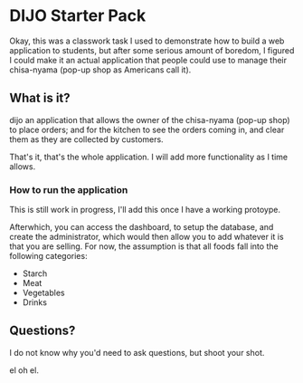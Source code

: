 # DIJO Starter Pack

Okay, this was a classwork task I used to demonstrate how to build a web application to students, but after some serious amount of boredom, I figured I could make it an actual application that people could use to manage their chisa-nyama (pop-up shop as Americans call it).

## What is it?

dijo an application that allows the owner of the chisa-nyama (pop-up shop) to place orders; and for the kitchen to see the orders coming in, and clear them as they are collected by customers.

That's it, that's the whole application. I will add more functionality as I time allows.

### How to run the application

This is still work in progress, I'll add this once I have a working protoype.

Afterwhich, you can access the dashboard, to setup the database, and create the administrator, which would then allow you to add whatever it is that you are selling.  For now, the assumption is that all foods fall into the following categories:

- Starch
- Meat
- Vegetables
- Drinks

## Questions?

I do not know why you'd need to ask questions, but shoot your shot.

el oh el.
